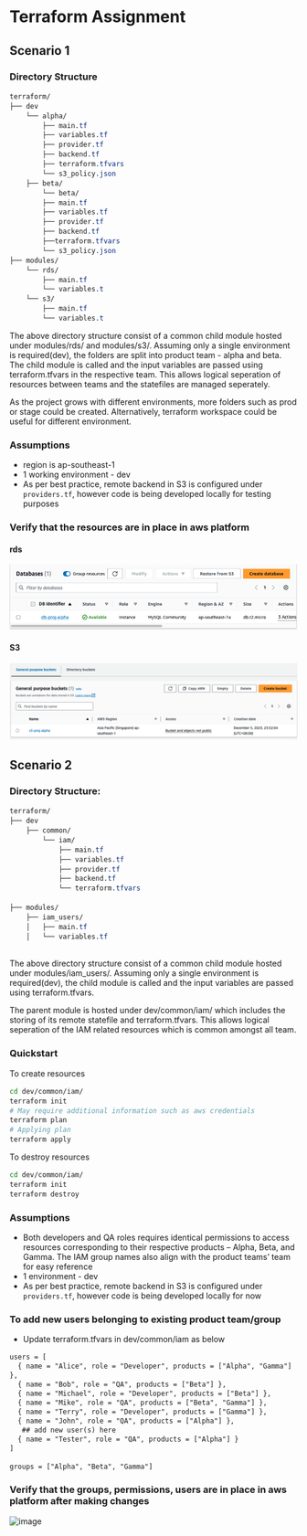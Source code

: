 # Terraform Assignment

## Scenario 1

### Directory Structure
```css
terraform/
├── dev
    └── alpha/
        ├── main.tf
        ├── variables.tf
        ├── provider.tf
        ├── backend.tf
        ├── terraform.tfvars
        └── s3_policy.json
    ├── beta/
        └── beta/
        ├── main.tf
        ├── variables.tf
        ├── provider.tf
        ├── backend.tf
        ├──terraform.tfvars
        └── s3_policy.json
├── modules/
    └── rds/
        ├── main.tf
        └── variables.t
    └── s3/
        ├── main.tf
        └── variables.t
```
The above directory structure consist of a common child module hosted under modules/rds/ and modules/s3/. Assuming only a single environment is required(dev), the folders are split into product team - alpha and beta. The child module is called and the input variables are passed using terraform.tfvars in the respective team. This allows logical seperation of resources between teams and the statefiles are managed seperately.

As the project grows with different environments, more folders such as prod or stage could be created. Alternatively, terraform workspace could be useful for different environment.

### Assumptions
- region is ap-southeast-1 
- 1 working environment - dev
- As per best practice, remote backend in S3 is configured under `providers.tf`, however code is being developed locally for testing purposes

### Verify that the resources are in place in aws platform
#### rds
![Alt text](image.png)
#### S3
![Alt text](image-1.png)


## Scenario 2

### Directory Structure:
```css
terraform/
├── dev
    ├── common/
        └── iam/
            ├── main.tf
            ├── variables.tf
            ├── provider.tf
            ├── backend.tf
            └── terraform.tfvars

├── modules/
    ├── iam_users/
    │   ├── main.tf
    │   └── variables.tf
    
```
The above directory structure consist of a common child module hosted under modules/iam_users/. Assuming only a single environment is required(dev), the child module is called and the input variables are passed using terraform.tfvars. 

The parent module is hosted under dev/common/iam/ which includes the storing of its remote statefile and terraform.tfvars. This allows logical seperation of the IAM related resources which is common amongst all team.

### Quickstart
To create resources

```bash
cd dev/common/iam/
terraform init
# May require additional information such as aws credentials
terraform plan
# Applying plan
terraform apply 
```
To destroy resources
```bash
cd dev/common/iam/
terraform init
terraform destroy
```
### Assumptions
- Both developers and QA roles requires identical permissions to access resources corresponding to their respective products – Alpha, Beta, and Gamma. The IAM group names also align with the product teams’ team for easy reference
- 1 environment - dev
- As per best practice, remote backend in S3 is configured under `providers.tf`, however code is being developed locally for now

### To add new users belonging to existing product team/group
- Update terraform.tfvars in dev/common/iam as below
```hcl
users = [
  { name = "Alice", role = "Developer", products = ["Alpha", "Gamma"] },
  { name = "Bob", role = "QA", products = ["Beta"] },
  { name = "Michael", role = "Developer", products = ["Beta"] },
  { name = "Mike", role = "QA", products = ["Beta", "Gamma"] },
  { name = "Terry", role = "Developer", products = ["Gamma"] },
  { name = "John", role = "QA", products = ["Alpha"] },
   ## add new user(s) here
  { name = "Tester", role = "QA", products = ["Alpha"] }
]

groups = ["Alpha", "Beta", "Gamma"]
```
### Verify that the groups, permissions, users are in place in aws platform after making changes
![image](https://github.com/allandx/terraform/assets/81692410/a1a6a6ae-ff35-49f8-bec3-8d5e7fa9ee80)



